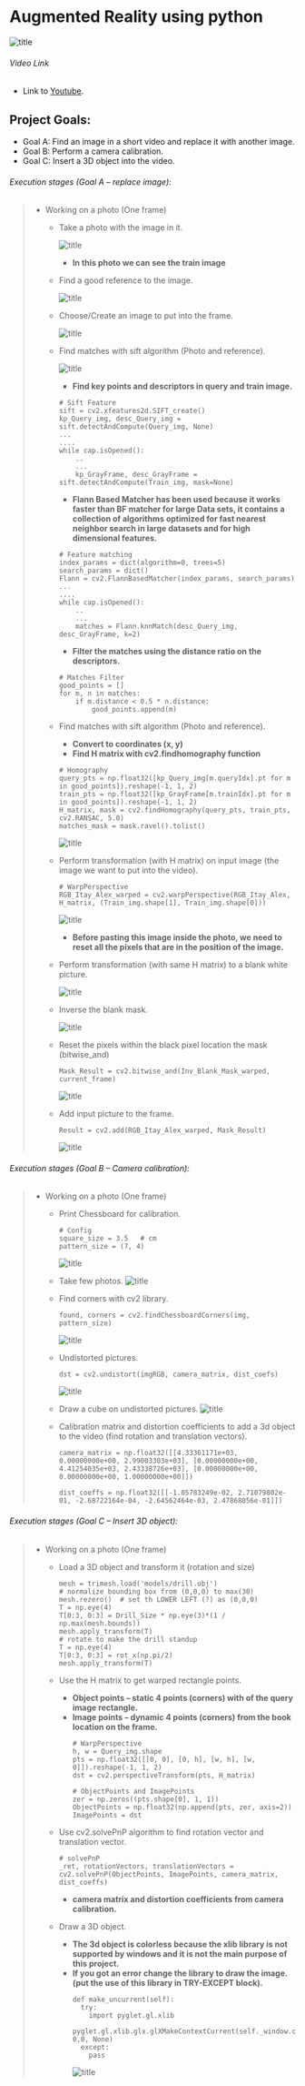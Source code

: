 # Augmented Reality using python
![title](/Images/introduction.PNG)

###### Video Link
 
- Link to [Youtube](https://youtu.be/oSEigR2pRhY).

## Project Goals:
* Goal A: Find an image in a short video and replace it with another image.
* Goal B: Perform a camera calibration.
* Goal C: Insert a 3D object into the video.
  
  
  
###### Execution stages (Goal A – replace image):
> *  Working on a photo (One frame)
>    - Take a photo with the image in it.
>         
>           
>         ![title](/Images/train_img.PNG)
>      -  __In this photo we can see the train image__
>    
>
>    - Find a good reference to the image.
>         
>           
>         ![title](/Images/Query_img.PNG)
>
>    - Choose/Create an image to put into the frame.
>         
>           
>         ![title](/Images/input_image.PNG)
>
>    - Find matches with sift algorithm (Photo and reference).
>         
>           
>         ![title](/Images/MachesPlot.PNG)
>      -  __Find key points and descriptors in query and train image.__
>      ```
>      # Sift Feature
>      sift = cv2.xfeatures2d.SIFT_create()
>      kp_Query_img, desc_Query_img = sift.detectAndCompute(Query_img, None)
>      ...
>      ....
>      while cap.isOpened():
>          ..
>          ...
>          kp_GrayFrame, desc_GrayFrame = sift.detectAndCompute(Train_img, mask=None)
>      ```
>
>
>
>      -  __Flann Based Matcher has been used because it works faster than BF matcher for large Data sets, it contains a collection of algorithms optimized for fast nearest neighbor search in large datasets and for high dimensional features.__
>      ```
>      # Feature matching
>      index_params = dict(algorithm=0, trees=5)
>      search_params = dict()
>      Flann = cv2.FlannBasedMatcher(index_params, search_params)
>      ...
>      ....
>      while cap.isOpened():
>          ..
>          ...
>          matches = Flann.knnMatch(desc_Query_img, desc_GrayFrame, k=2)
>      ```     
>      
>      
>      
>      -  __Filter the matches using the distance ratio on the descriptors.__
>      ```
>      # Matches Filter
>      good_points = []
>      for m, n in matches:
>          if m.distance < 0.5 * n.distance:
>              good_points.append(m)
>      ```       
>      
>    - Find matches with sift algorithm (Photo and reference).   
>      -  __Convert to coordinates (x, y)__
>      -  __Find H matrix with cv2.findhomography function__
>      ```
>      # Homography
>      query_pts = np.float32([kp_Query_img[m.queryIdx].pt for m in good_points]).reshape(-1, 1, 2)
>      train_pts = np.float32([kp_GrayFrame[m.trainIdx].pt for m in good_points]).reshape(-1, 1, 2)
>      H_matrix, mask = cv2.findHomography(query_pts, train_pts, cv2.RANSAC, 5.0)
>      matches_mask = mask.ravel().tolist()
>      ```     
>         ![title](/Images/H_matrix.PNG)
>
>
>    - Perform transformation (with H matrix) on input image (the image we want to put into the video).
>      ```
>      # WarpPerspective
>      RGB_Itay_Alex_warped = cv2.warpPerspective(RGB_Itay_Alex, H_matrix, (Train_img.shape[1], Train_img.shape[0]))
>      ```
>         ![title](/Images/warped.PNG)
>
>      -  __Before pasting this image inside the photo, we need to reset all the pixels that are in the position of the image.__
>
>
>    - Perform transformation (with same H matrix) to a blank white picture. 
>       
>         ![title](/Images/mask_warped.PNG)
>
>
>    - Inverse the blank mask.
>           
>         ![title](/Images/inv_mask_warped.PNG)
>
>    - Reset the pixels within the black pixel location the mask (bitwise_and)
>      ```
>      Mask_Result = cv2.bitwise_and(Inv_Blank_Mask_warped, current_frame)
>      ```
>         ![title](/Images/mask_result.PNG)
>
>    - Add input picture to the frame.
>      ```
>      Result = cv2.add(RGB_Itay_Alex_warped, Mask_Result)
>      ```
>         ![title](/Images/result_sift.PNG)


###### Execution stages (Goal B – Camera calibration):
> *  Working on a photo (One frame)
>    - Print Chessboard for calibration.
>      ```
>      # Config
>      square_size = 3.5   # cm
>      pattern_size = (7, 4)
>      ```
>         ![title](/Images/chessboard_for_calibration.PNG)
>
>    - Take few photos.
>         ![title](/Images/few_phot.PNG)
>
>    - Find corners with cv2 library.
>      ```
>      found, corners = cv2.findChessboardCorners(img, pattern_size)
>      ```
>         ![title](/Images/find_corners.PNG)
>
>    - Undistorted pictures.
>      ```
>      dst = cv2.undistort(imgRGB, camera_matrix, dist_coefs)
>      ```
>         ![title](/Images/undistort.PNG)
>
>    - Draw a cube on undistorted pictures.
>         ![title](/Images/Draw_cube.PNG)
>     
>    - Calibration matrix and distortion coefficients to add a 3d object to the video
>      (find rotation and translation vectors).  
>      ```
>      camera_matrix = np.float32([[4.33361171e+03, 0.00000000e+00, 2.99003303e+03], [0.00000000e+00, 4.41254035e+03, 2.43338726e+03], [0.00000000e+00, 0.00000000e+00, 1.00000000e+00]])
>                                 
>      dist_coeffs = np.float32([[-1.05783249e-02, 2.71079802e-01, -2.68722164e-04, -2.64562464e-03, 2.47868056e-01]])
>      ```



###### Execution stages (Goal C – Insert 3D object):
> *  Working on a photo (One frame)
>    - Load a 3D object and transform it (rotation and size)
>      ```
>      mesh = trimesh.load('models/drill.obj')
>      # normalize bounding box from (0,0,0) to max(30)
>      mesh.rezero()  # set th LOWER LEFT (?) as (0,0,0)
>      T = np.eye(4)
>      T[0:3, 0:3] = Drill_Size * np.eye(3)*(1 / np.max(mesh.bounds))
>      mesh.apply_transform(T)
>      # rotate to make the drill standup
>      T = np.eye(4)
>      T[0:3, 0:3] = rot_x(np.pi/2)
>      mesh.apply_transform(T)
>      ```
>
>    - Use the H matrix to get warped rectangle points.
>      -  __Object points – static 4 points (corners) with of the query image rectangle.__
>      -  __Image points – dynamic 4 points (corners) from the book location on the frame.__
>         ```
>         # WarpPerspective
>         h, w = Query_img.shape
>         pts = np.float32([[0, 0], [0, h], [w, h], [w, 0]]).reshape(-1, 1, 2)
>         dst = cv2.perspectiveTransform(pts, H_matrix)
>         
>         # ObjectPoints and ImagePoints
>         zer = np.zeros((pts.shape[0], 1, 1))
>         ObjectPoints = np.float32(np.append(pts, zer, axis=2))
>         ImagePoints = dst
>         ```
>
>    - Use cv2.solvePnP algorithm to find rotation vector and translation vector.
>      ```
>      # solvePnP
>      _ret, rotationVectors, translationVectors = cv2.solvePnP(ObjectPoints, ImagePoints, camera_matrix, dist_coeffs)
>      ```
>      -  __camera matrix and distortion coefficients from camera calibration.__
>
>    - Draw a 3D object.
>      -  __The 3d object is colorless because the xlib library is not supported by windows and it is not the main purpose of this project.__
>      -  __If you got an error change the library to draw the image. (put the use of this library in TRY-EXCEPT block).__
>         ```
>         def make_uncurrent(self):
>           try:
>             import pyglet.gl.xlib
>             pyglet.gl.xlib.glx.glXMakeContextCurrent(self._window.context.x_display, 0,0, None)
>           except:
>             pass    
>         ```
>         ![title](/Images/3D_result.PNG)
>
